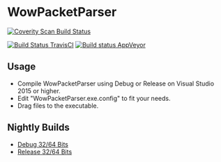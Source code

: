 WowPacketParser
========

[![Coverity Scan Build Status](https://img.shields.io/coverity/scan/2618.svg?style=flat-square)](https://scan.coverity.com/projects/2618)

[![Build Status TravisCI](https://img.shields.io/travis/TrinityCore/WowPacketParser.svg?style=flat-square)](https://travis-ci.org/TrinityCore/WowPacketParser)
[![Build status AppVeyor](https://img.shields.io/appveyor/ci/DDuarte/wowpacketparser-191.svg?style=flat-square)](https://ci.appveyor.com/project/DDuarte/wowpacketparser-191)

Usage
-----

* Compile WowPacketParser using Debug or Release on Visual Studio 2015 or higher.
* Edit "WowPacketParser.exe.config" to fit your needs.
* Drag files to the executable.


Nightly Builds
--------------

- [Debug 32/64 Bits](https://ci.appveyor.com/api/projects/DDuarte/wowpacketparser-191/artifacts/WowPacketParser/WPP.zip?job=Configuration:%20Debug)
- [Release 32/64 Bits](https://ci.appveyor.com/api/projects/DDuarte/wowpacketparser-191/artifacts/WowPacketParser/WPP.zip?job=Configuration:%20Release)
